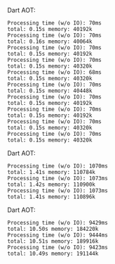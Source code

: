 
Dart AOT:

	Processing time (w/o IO): 70ms
	total: 0.15s memory: 40192k
	Processing time (w/o IO): 70ms
	total: 0.16s memory: 40064k
	Processing time (w/o IO): 70ms
	total: 0.15s memory: 40192k
	Processing time (w/o IO): 70ms
	total: 0.15s memory: 40320k
	Processing time (w/o IO): 68ms
	total: 0.15s memory: 40320k
	Processing time (w/o IO): 70ms
	total: 0.15s memory: 40448k
	Processing time (w/o IO): 70ms
	total: 0.15s memory: 40192k
	Processing time (w/o IO): 70ms
	total: 0.15s memory: 40192k
	Processing time (w/o IO): 70ms
	total: 0.15s memory: 40320k
	Processing time (w/o IO): 70ms
	total: 0.15s memory: 40320k

Dart AOT:

	Processing time (w/o IO): 1070ms
	total: 1.41s memory: 110784k
	Processing time (w/o IO): 1073ms
	total: 1.42s memory: 110900k
	Processing time (w/o IO): 1073ms
	total: 1.41s memory: 110896k

Dart AOT:

	Processing time (w/o IO): 9429ms
	total: 10.50s memory: 184220k
	Processing time (w/o IO): 9444ms
	total: 10.51s memory: 189916k
	Processing time (w/o IO): 9423ms
	total: 10.49s memory: 191144k
